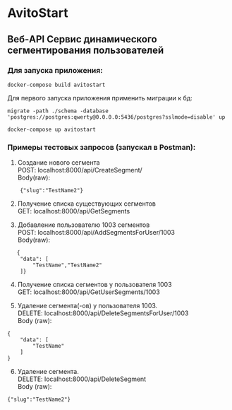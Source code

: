 # AvitoStart
## Веб-API Cервис динамического сегментирования пользователей

### Для запуска приложения:

```
docker-compose build avitostart
```
Для первого запуска приложения применить миграции к бд:
```
migrate -path ./schema -database 'postgres://postgres:qwerty@0.0.0.0:5436/postgres?sslmode=disable' up

```
```
docker-compose up avitostart
```

### Примеры тестовых запросов (запускал в Postman):

1. Создание нового сегмента<br />
POST: localhost:8000/api/CreateSegment/ <br />
Body(raw):
```
    {"slug":"TestName2"}
```

2. Получение списка существующих сегментов<br />
GET: localhost:8000/api/GetSegments

3. Добавление пользователю 1003 сегментов <br />
 POST: localhost:8000/api/AddSegmentsForUser/1003
  <br /> Body(raw):
```
   {
    "data": [
        "TestName","TestName2"
    ]}

```
4. Получение списка сегментов у пользователя 1003  <br />
 GET: localhost:8000/api/GetUserSegments/1003


5. Удаление сегмента(-ов) у пользователя 1003.<br />
 DELETE: localhost:8000/api/DeleteSegmentsForUser/1003
<br />Body (raw):

```
{
    "data": [
        "TestName"
    ]
}
```



6. Удаление сегмента.<br />
DELETE: localhost:8000/api/DeleteSegment
<br />Body (raw):

```
{"slug":"TestName2"}
```
